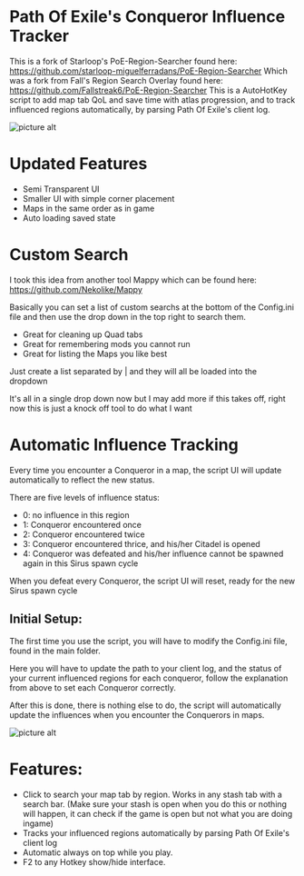 # Path Of Exile's Conqueror Influence Tracker

This is a fork of Starloop's PoE-Region-Searcher found here: https://github.com/starloop-miguelferradans/PoE-Region-Searcher
Which was a fork from Fall's Region Search Overlay found here: https://github.com/Fallstreak6/PoE-Region-Searcher
This is a AutoHotKey script to add map tab QoL and save time with atlas progression, and to track influenced
regions automatically, by parsing Path Of Exile's client log.

![picture alt](https://i.imgur.com/LxxPwbT.png)

# Updated Features

* Semi Transparent UI
* Smaller UI with simple corner placement
* Maps in the same order as in game
* Auto loading saved state

# Custom Search

I took this idea from another tool Mappy which can be found here: https://github.com/Nekolike/Mappy

Basically you can set a list of custom searchs at the bottom of the Config.ini file and then use the drop down in the top right to search them.

* Great for cleaning up Quad tabs
* Great for remembering mods you cannot run
* Great for listing the Maps you like best

Just create a list separated by | and they will all be loaded into the dropdown

It's all in a single drop down now but I may add more if this takes off, right now this is just a knock off tool to do what I want


# Automatic Influence Tracking

Every time you encounter a Conqueror in a map, the script UI will update automatically to reflect the new status.

There are five levels of influence status:

* 0: no influence in this region
* 1: Conqueror encountered once
* 2: Conqueror encountered twice
* 3: Conqueror encountered thrice, and his/her Citadel is opened
* 4: Conqueror was defeated and his/her influence cannot be spawned again in this Sirus spawn cycle

When you defeat every Conqueror, the script UI will reset, ready for the new Sirus spawn cycle

## Initial Setup:

The first time you use the script, you will have to modify the Config.ini file, found in the main folder.

Here you will have to update the path to your client log, and the status of your current influenced regions
for each conqueror, follow the explanation from above to set each Conqueror correctly.

After this is done, there is nothing else to do, the script will automatically update the influences when you encounter
the Conquerors in maps.

![picture alt](https://i.imgur.com/bgVsGxk.png)

# Features:

* Click to search your map tab by region. Works in any stash tab with a search bar. (Make sure your stash is open when you do this or nothing will happen, it can check if the game is open but not what you are doing ingame)
* Tracks your influenced regions automatically by parsing Path Of Exile's client log
* Automatic always on top while you play.
* F2 to any Hotkey show/hide interface.